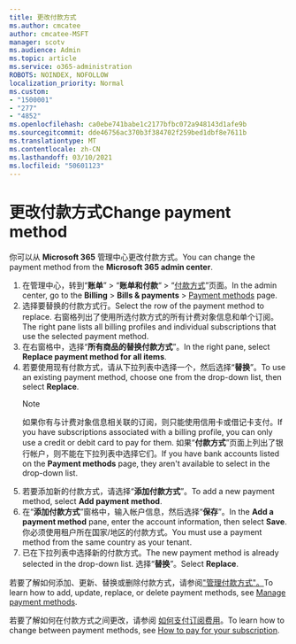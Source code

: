 ```yaml
---
title: 更改付款方式
ms.author: cmcatee
author: cmcatee-MSFT
manager: scotv
ms.audience: Admin
ms.topic: article
ms.service: o365-administration
ROBOTS: NOINDEX, NOFOLLOW
localization_priority: Normal
ms.custom:
- "1500001"
- "277"
- "4852"
ms.openlocfilehash: ca0ebe741babe1c2177bfbc072a948143d1afe9b
ms.sourcegitcommit: dde46756ac370b3f384702f259bed1dbf8e7611b
ms.translationtype: MT
ms.contentlocale: zh-CN
ms.lasthandoff: 03/10/2021
ms.locfileid: "50601123"
---
```

# <a name="change-payment-method"></a><span data-ttu-id="455ec-102">更改付款方式</span><span class="sxs-lookup"><span data-stu-id="455ec-102">Change payment method</span></span>

<span data-ttu-id="455ec-103">你可以从 **Microsoft 365** 管理中心更改付款方式。</span><span class="sxs-lookup"><span data-stu-id="455ec-103">You can change the payment method from the **Microsoft 365 admin center**.</span></span>
  
1. <span data-ttu-id="455ec-104">在管理中心，转到“**账单**” > “**账单和付款**“ > “[付款方式](https://go.microsoft.com/fwlink/p/?linkid=2018806)”页面。</span><span class="sxs-lookup"><span data-stu-id="455ec-104">In the admin center, go to the **Billing** > **Bills & payments** > [Payment methods](https://go.microsoft.com/fwlink/p/?linkid=2018806) page.</span></span>
2. <span data-ttu-id="455ec-105">选择要替换的付款方式行。</span><span class="sxs-lookup"><span data-stu-id="455ec-105">Select the row of the payment method to replace.</span></span> <span data-ttu-id="455ec-106">右窗格列出了使用所选付款方式的所有计费对象信息和单个订阅。</span><span class="sxs-lookup"><span data-stu-id="455ec-106">The right pane lists all billing profiles and individual subscriptions that use the selected payment method.</span></span>
3. <span data-ttu-id="455ec-107">在右窗格中，选择“**所有商品的替换付款方式**”。</span><span class="sxs-lookup"><span data-stu-id="455ec-107">In the right pane, select **Replace payment method for all items**.</span></span>
4. <span data-ttu-id="455ec-108">若要使用现有付款方式，请从下拉列表中选择一个，然后选择“**替换**”。</span><span class="sxs-lookup"><span data-stu-id="455ec-108">To use an existing payment method, choose one from the drop-down list, then select **Replace**.</span></span>
    > [!NOTE]
    > <span data-ttu-id="455ec-109">如果你有与计费对象信息相关联的订阅，则只能使用信用卡或借记卡支付。</span><span class="sxs-lookup"><span data-stu-id="455ec-109">If you have subscriptions associated with a billing profile, you can only use a credit or debit card to pay for them.</span></span> <span data-ttu-id="455ec-110">如果“**付款方式**”页面上列出了银行帐户，则不能在下拉列表中选择它们。</span><span class="sxs-lookup"><span data-stu-id="455ec-110">If you have bank accounts listed on the **Payment methods** page, they aren't available to select in the drop-down list.</span></span>
5. <span data-ttu-id="455ec-111">若要添加新的付款方式，请选择“**添加付款方式**”。</span><span class="sxs-lookup"><span data-stu-id="455ec-111">To add a new payment method, select **Add payment method**.</span></span>
6. <span data-ttu-id="455ec-112">在“**添加付款方式**”窗格中，输入帐户信息，然后选择“**保存**”。</span><span class="sxs-lookup"><span data-stu-id="455ec-112">In the **Add a payment method** pane, enter the account information, then select **Save**.</span></span> <span data-ttu-id="455ec-113">你必须使用租户所在国家/地区的付款方式。</span><span class="sxs-lookup"><span data-stu-id="455ec-113">You must use a payment method from the same country as your tenant.</span></span>
7. <span data-ttu-id="455ec-114">已在下拉列表中选择新的付款方式。</span><span class="sxs-lookup"><span data-stu-id="455ec-114">The new payment method is already selected in the drop-down list.</span></span> <span data-ttu-id="455ec-115">选择“**替换**”。</span><span class="sxs-lookup"><span data-stu-id="455ec-115">Select **Replace**.</span></span>

<span data-ttu-id="455ec-116">若要了解如何添加、更新、替换或删除付款方式，请参阅["管理付款方式"。](https://docs.microsoft.com/microsoft-365/commerce/billing-and-payments/manage-payment-methods)</span><span class="sxs-lookup"><span data-stu-id="455ec-116">To learn how to add, update, replace, or delete payment methods, see [Manage payment methods](https://docs.microsoft.com/microsoft-365/commerce/billing-and-payments/manage-payment-methods).</span></span>

<span data-ttu-id="455ec-117">若要了解如何在付款方式之间更改，请参阅 [如何支付订阅费用](https://docs.microsoft.com/microsoft-365/commerce/billing-and-payments/pay-for-your-subscription)。</span><span class="sxs-lookup"><span data-stu-id="455ec-117">To learn how to change between payment methods, see [How to pay for your subscription](https://docs.microsoft.com/microsoft-365/commerce/billing-and-payments/pay-for-your-subscription).</span></span>